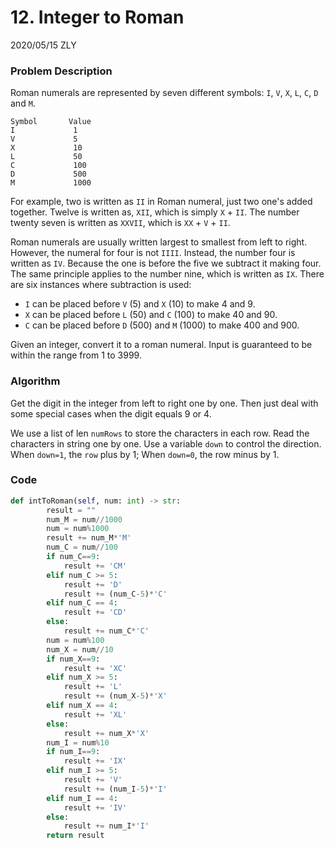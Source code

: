 # 12. Integer to Roman

2020/05/15 ZLY

### Problem Description

Roman numerals are represented by seven different symbols: `I`, `V`, `X`, `L`, `C`, `D` and `M`.

```
Symbol       Value
I             1
V             5
X             10
L             50
C             100
D             500
M             1000
```

For example, two is written as `II` in Roman numeral, just two one's added together. Twelve is written as, `XII`, which is simply `X` + `II`. The number twenty seven is written as `XXVII`, which is `XX` + `V` + `II`.

Roman numerals are usually written largest to smallest from left to right. However, the numeral for four is not `IIII`. Instead, the number four is written as `IV`. Because the one is before the five we subtract it making four. The same principle applies to the number nine, which is written as `IX`. There are six instances where subtraction is used:

- `I` can be placed before `V` (5) and `X` (10) to make 4 and 9. 
- `X` can be placed before `L` (50) and `C` (100) to make 40 and 90. 
- `C` can be placed before `D` (500) and `M` (1000) to make 400 and 900.

Given an integer, convert it to a roman numeral. Input is guaranteed to be within the range from 1 to 3999.

### Algorithm

Get the digit in the integer from left to right one by one. Then just deal with some special cases when the digit equals 9 or 4.

We use a list of len `numRows` to store the characters in each row. Read the characters in string one by one. Use a variable `down` to control the direction. When `down=1`, the `row` plus by 1; When `down=0`, the row minus by 1.

### Code

```python
def intToRoman(self, num: int) -> str:
        result = ""
        num_M = num//1000
        num = num%1000
        result += num_M*'M'
        num_C = num//100
        if num_C==9:
            result += 'CM'
        elif num_C >= 5:
            result += 'D'
            result += (num_C-5)*'C'
        elif num_C == 4:
            result += 'CD'
        else:
            result += num_C*'C'
        num = num%100
        num_X = num//10
        if num_X==9:
            result += 'XC'
        elif num_X >= 5:
            result += 'L'
            result += (num_X-5)*'X'
        elif num_X == 4:
            result += 'XL'
        else:
            result += num_X*'X'
        num_I = num%10
        if num_I==9:
            result += 'IX'
        elif num_I >= 5:
            result += 'V'
            result += (num_I-5)*'I'
        elif num_I == 4:
            result += 'IV'
        else:
            result += num_I*'I'
        return result
```